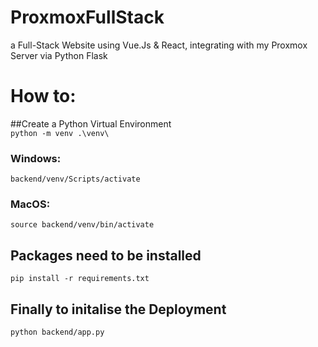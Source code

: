 # ProxmoxFullStack
a Full-Stack Website using Vue.Js &amp; React, integrating with my Proxmox Server via Python Flask

# How to:
##Create a Python Virtual Environment  
`python -m venv .\venv\`

### Windows:
`backend/venv/Scripts/activate`

### MacOS:
`source backend/venv/bin/activate`

## Packages need to be installed
`pip install -r requirements.txt`

## Finally to initalise the Deployment
`python backend/app.py`
